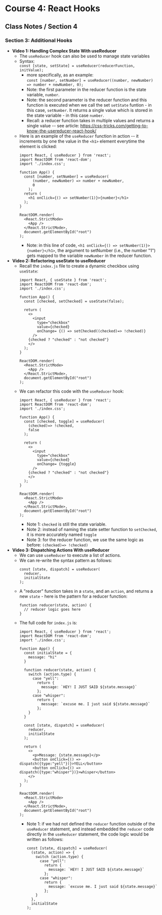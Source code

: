 # Course 4: React Hooks
## Class Notes / Section 4

### Section 3: Additional Hooks
- __Video 1: Handling Complex State With useReducer__
  - The `useReducer` hook can also be used to manage state variables
  - Syntax:   
    `const [state, setState] = useReducer(reducerFunction, initValue);`
    - more specifically, as an example:   
      `const [number, setNumber] = useReducer((number, newNumber) => number + newNumber, 0);`    
    - Note: the first parameter in the reducer function is the state variable, `number`.
    - Note: the second parameter is the reducer function and this function is executed when we call the set `setState` funtion - in this case, `setNumber`. It returns a single value which is stored in the state variable - in this case `number`.
    - Recall: a reducer function takes in multiple values and returns a single value -- see article: <https://css-tricks.com/getting-to-know-the-usereducer-react-hook/>
  - Here is an example of the `useReducer` function in action -- it increments by one the value in the `<h1>` element everytime the element is clicked:
    ```
    import React, { useReducer } from 'react';
    import ReactDOM from 'react-dom';
    import './index.css';

    function App() {
      const [number, setNumber] = useReducer(
          (number, newNumber) => number + newNumber, 
          0
        );
      return (
        <h1 onClick={() => setNumber(1)}>{number}</h1>
      );
    }

    ReactDOM.render(
      <React.StrictMode>
        <App />
      </React.StrictMode>,
      document.getElementById("root")
    );
    ```
    - Note: in this line of code, `<h1 onClick={() => setNumber(1)}>{number}</h1>`, the argument to setNumber (i.e., the number "1") gets mapped to the variable `newNumber` in the reducer function.
- __Video 2: Refactoring useState to useReducer__
  - Recall the `index.js` file to create a dynamic checkbox using `useState`:
    ```
    import React, { useState } from 'react';
    import ReactDOM from 'react-dom';
    import './index.css';

    function App() {
      const [checked, setChecked] = useState(false);

      return (
        <>
          <input 
            type="checkbox"
            value={checked}
            onChange= {() => setChecked((checked)=> !checked)}
          />
        {checked ? "checked" : "not checked"}
        </>
      );
    }

    ReactDOM.render(
      <React.StrictMode>
        <App />
      </React.StrictMode>,
      document.getElementById("root")
    );
    ```
  - We can refactor this code with the `useReducer` hook:
    ```
    import React, { useReducer } from 'react';
    import ReactDOM from 'react-dom';
    import './index.css';

    function App() {
      const [checked, toggle] = useReducer(
        (checked)=> !checked,
        false
      );

      return (
        <>
          <input 
            type="checkbox"
            value={checked}
            onChange= {toggle}
          />
        {checked ? "checked" : "not checked"}
        </>
      );
    }

    ReactDOM.render(
      <React.StrictMode>
        <App />
      </React.StrictMode>,
      document.getElementById("root")
    );
    ```
    - Note 1: `checked` is still the state variable.
    - Note 2: instead of naming the state setter function to `setChecked`, it is more accurately named `toggle`
    - Note 3: for the reducer function, we use the same logic as before: `(checked)=> !checked)`
- __Video 3: Dispatching Actions With useReducer__
  - We can use `useReducer` to execute a list of actions.
  - We can re-write the syntax pattern as follows:    
    ```
    const [state, dispatch] = useReducer(   
      reducer,    
      initialState    
    );
    ```
  - A "reducer" function takes in a `state`, and an `action`, and returns a new `state` - here is the pattern for a reducer function:   
    ```
    function reducer(state, action) {
      // reducer logic goes here
    }
    ```
  - The full code for `index.js` is:
    ```
    import React, { useReducer } from 'react';
    import ReactDOM from 'react-dom';
    import './index.css';

    function App() {
      const initialState = {
        message: "hi"
      }

      function reducer(state, action) {
        switch (action.type) {
          case "yell":
            return {
              message: `HEY! I JUST SAID ${state.message}`
            };
          case "whisper":
            return {
              message: `excuse me. I just said ${state.message}`
            };
        }
      }

      const [state, dispatch] = useReducer(
        reducer,
        initialState
      );

      return (
        <>
          <p>Message: {state.message}</p>
          <button onClick={() => dispatch({type:"yell"})}>YELL</button>
          <button onClick={() => dispatch({type:"whisper"})}>whisper</button>
        </>
      );
    }

    ReactDOM.render(
      <React.StrictMode>
        <App />
      </React.StrictMode>,
      document.getElementById("root")
    );
    ```
    - Note 1: if we had not defined the `reducer` function outside of the `useReducer` statement, and instead embedded the `reducer` code directly in the `useReducer` statement, the code logic would be written as follows:
      ```
      const [state, dispatch] = useReducer(
        (state, action) => {
          switch (action.type) {
            case "yell":
              return {
                message: `HEY! I JUST SAID ${state.message}`
              };
            case "whisper":
              return {
                message: `excuse me. I just said ${state.message}`
              };
          }
        },
        initialState
      );
      ```
